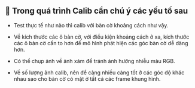 ## 🔧 Trong quá trình Calib cần chú ý các yếu tố sau

- Test thực tế như nào thì calib với bàn cờ khoảng cách như vậy.

- Về kích thước các ô bàn cờ, với điều kiện khoảng cách ở xa, kích thước các ô bàn cờ cần to hơn để mô hình phát hiện các góc bàn cờ dễ dàng hơn.

- Có thể chụp ảnh về ảnh xám để tránh ảnh hưởng nhiễu màu RGB.

- Về số lượng ảnh calib, nên để càng nhiều càng tốt ở các góc độ khác nhau sao cho bàn cờ có mặt ở tất cả các frame khung hình.
